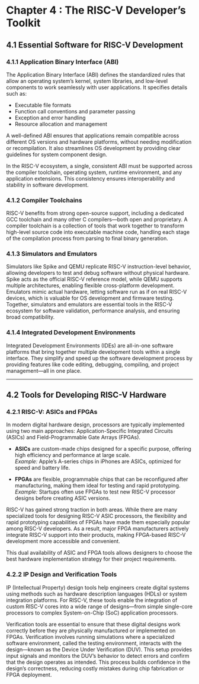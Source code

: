 # Chapter 4 : The RISC-V Developer’s Toolkit

## 4.1 Essential Software for RISC-V Development

### 4.1.1 Application Binary Interface (ABI)
The Application Binary Interface (ABI) defines the standardized rules that allow an operating system’s kernel, system libraries, and low-level components to work seamlessly with user applications. It specifies details such as:  
- Executable file formats  
- Function call conventions and parameter passing  
- Exception and error handling  
- Resource allocation and management  

A well-defined ABI ensures that applications remain compatible across different OS versions and hardware platforms, without needing modification or recompilation. It also streamlines OS development by providing clear guidelines for system component design.  

In the RISC-V ecosystem, a single, consistent ABI must be supported across the compiler toolchain, operating system, runtime environment, and any application extensions. This consistency ensures interoperability and stability in software development.  

### 4.1.2 Compiler Toolchains  
RISC-V benefits from strong open-source support, including a dedicated GCC toolchain and many other C compilers—both open and proprietary. A compiler toolchain is a collection of tools that work together to transform high-level source code into executable machine code, handling each stage of the compilation process from parsing to final binary generation.  

### 4.1.3 Simulators and Emulators  
Simulators like Spike and QEMU replicate RISC-V instruction-level behavior, allowing developers to test and debug software without physical hardware. Spike acts as the official RISC-V reference model, while QEMU supports multiple architectures, enabling flexible cross-platform development. Emulators mimic actual hardware, letting software run as if on real RISC-V devices, which is valuable for OS development and firmware testing. Together, simulators and emulators are essential tools in the RISC-V ecosystem for software validation, performance analysis, and ensuring broad compatibility.  

### 4.1.4 Integrated Development Environments  
Integrated Development Environments (IDEs) are all-in-one software platforms that bring together multiple development tools within a single interface. They simplify and speed up the software development process by providing features like code editing, debugging, compiling, and project management—all in one place.

---

## 4.2 Tools for Developing RISC-V Hardware

### 4.2.1 RISC-V: ASICs and FPGAs  
In modern digital hardware design, processors are typically implemented using two main approaches: Application-Specific Integrated Circuits (ASICs) and Field-Programmable Gate Arrays (FPGAs).

- **ASICs** are custom-made chips designed for a specific purpose, offering high efficiency and performance at large scale.  
  *Example:* Apple’s A-series chips in iPhones are ASICs, optimized for speed and battery life.

- **FPGAs** are flexible, programmable chips that can be reconfigured after manufacturing, making them ideal for testing and rapid prototyping.  
  *Example:* Startups often use FPGAs to test new RISC-V processor designs before creating ASIC versions.

RISC-V has gained strong traction in both areas. While there are many specialized tools for designing RISC-V ASIC processors, the flexibility and rapid prototyping capabilities of FPGAs have made them especially popular among RISC-V developers. As a result, major FPGA manufacturers actively integrate RISC-V support into their products, making FPGA-based RISC-V development more accessible and convenient.

This dual availability of ASIC and FPGA tools allows designers to choose the best hardware implementation strategy for their project requirements.

### 4.2.2 IP Design and Verification Tools  
IP (Intellectual Property) design tools help engineers create digital systems using methods such as hardware description languages (HDLs) or system integration platforms. For RISC-V, these tools enable the integration of custom RISC-V cores into a wide range of designs—from simple single-core processors to complex System-on-Chip (SoC) application processors.

Verification tools are essential to ensure that these digital designs work correctly before they are physically manufactured or implemented on FPGAs. Verification involves running simulations where a specialized software environment, called the testing environment, interacts with the design—known as the Device Under Verification (DUV). This setup provides input signals and monitors the DUV’s behavior to detect errors and confirm that the design operates as intended. This process builds confidence in the design’s correctness, reducing costly mistakes during chip fabrication or FPGA deployment.
